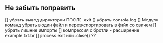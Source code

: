 ## Не забыть поправить

[] убрать вывод директории ПОСЛЕ .exit
[] убрать console.log 
[] Модули команд убрать в один файл и переэкспортировать в файл со свичем
[] убрать лишние импорты
[] компрессия с бротли - расширение example.txt.br
[] process.exit или .close() ??